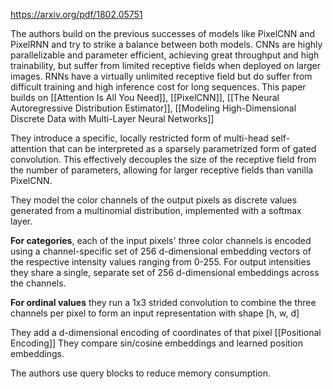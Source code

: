 https://arxiv.org/pdf/1802.05751

The authors build on the previous successes of models like PixelCNN and PixelRNN and try to strike a balance between both models. 
CNNs are highly parallelizable and parameter efficient, achieving great throughput and high trainability, but suffer from limited receptive fields when deployed on larger images. RNNs have a virtually unlimited receptive field but do suffer from difficult training and high inference cost for long sequences. 
This paper builds on [[Attention Is All You Need]], [[PixelCNN]], [[The Neural Autoregressive Distribution Estimator]], [[Modeling High-Dimensional Discrete Data with Multi-Layer Neural Networks]]

They introduce a specific, locally restricted form of multi-head self-attention that can be interpreted as a sparsely parametrized form of gated convolution. This effectively decouples the size of the receptive field from the number of parameters, allowing for larger receptive fields than vanilla PixelCNN.

They model the color channels of the output pixels as discrete values generated from a multinomial distribution, implemented with a softmax layer.

**For categories**, each of the input pixels' three color channels is encoded using a channel-specific set of 256 d-dimensional embedding vectors of the respective intensity values ranging from 0-255. 
For output intensities they share a single, separate set of 256 d-dimensional embeddings across the channels. 

**For ordinal values** they run a 1x3 strided convolution to combine the three channels per pixel to form an input representation with shape [h, w, d]

They add a d-dimensional encoding of coordinates of that pixel [[Positional Encoding]]
They compare sin/cosine embeddings and learned position embeddings. 

The authors use query blocks to reduce memory consumption. 

